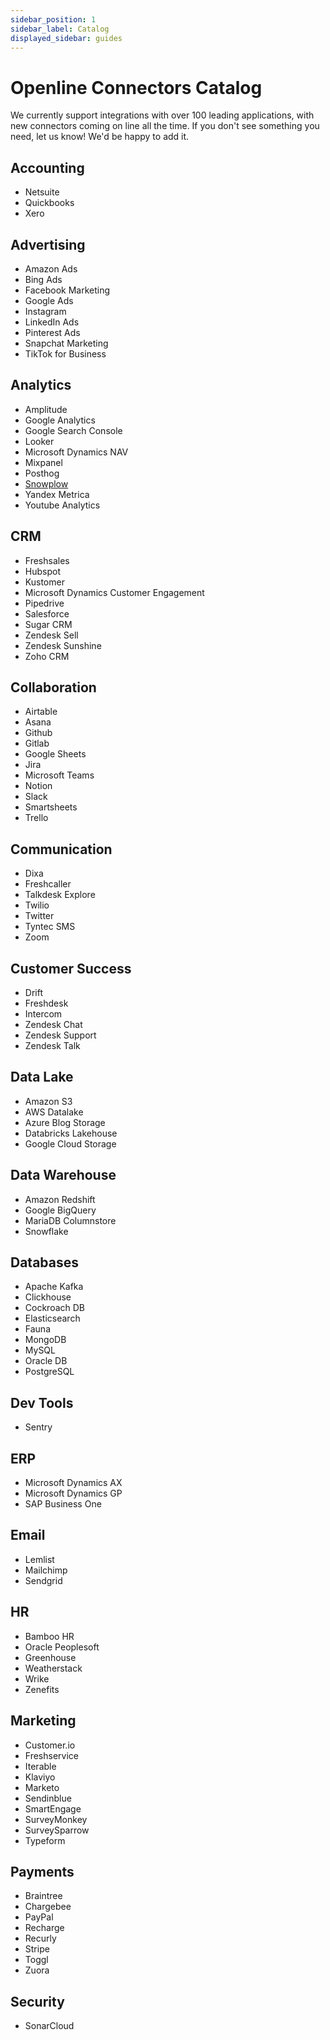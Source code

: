 ```yaml
---
sidebar_position: 1
sidebar_label: Catalog
displayed_sidebar: guides
---
```


# Openline Connectors Catalog

We currently support integrations with over 100 leading applications, with new connectors coming on line all the time.  If you don't see something you need, let us know!  We'd be happy to add it.

## Accounting

- Netsuite
- Quickbooks
- Xero

## Advertising

- Amazon Ads
- Bing Ads
- Facebook Marketing
- Google Ads
- Instagram
- LinkedIn Ads
- Pinterest Ads
- Snapchat Marketing
- TikTok for Business

## Analytics

- Amplitude
- Google Analytics
- Google Search Console
- Looker
- Microsoft Dynamics NAV
- Mixpanel
- Posthog
- [Snowplow][snowplow]
- Yandex Metrica
- Youtube Analytics

## CRM

- Freshsales
- Hubspot
- Kustomer
- Microsoft Dynamics Customer Engagement
- Pipedrive
- Salesforce
- Sugar CRM
- Zendesk Sell
- Zendesk Sunshine
- Zoho CRM

## Collaboration

- Airtable
- Asana
- Github
- Gitlab
- Google Sheets
- Jira
- Microsoft Teams
- Notion
- Slack
- Smartsheets
- Trello

## Communication

- Dixa
- Freshcaller
- Talkdesk Explore
- Twilio
- Twitter
- Tyntec SMS
- Zoom

## Customer Success

- Drift
- Freshdesk
- Intercom
- Zendesk Chat
- Zendesk Support
- Zendesk Talk

## Data Lake

- Amazon S3
- AWS Datalake
- Azure Blog Storage
- Databricks Lakehouse
- Google Cloud Storage

## Data Warehouse

- Amazon Redshift
- Google BigQuery
- MariaDB Columnstore
- Snowflake

## Databases

- Apache Kafka
- Clickhouse
- Cockroach DB
- Elasticsearch
- Fauna
- MongoDB
- MySQL
- Oracle DB
- PostgreSQL

## Dev Tools

- Sentry

## ERP

- Microsoft Dynamics AX
- Microsoft Dynamics GP
- SAP Business One

## Email

- Lemlist
- Mailchimp
- Sendgrid

## HR

- Bamboo HR
- Oracle Peoplesoft
- Greenhouse
- Weatherstack
- Wrike
- Zenefits

## Marketing

- Customer.io
- Freshservice
- Iterable
- Klaviyo
- Marketo
- Sendinblue
- SmartEngage
- SurveyMonkey
- SurveySparrow
- Typeform

## Payments

- Braintree
- Chargebee
- PayPal
- Recharge
- Recurly
- Stripe
- Toggl
- Zuora

## Security

- SonarCloud

<!--- References --->

[snowplow]: <snowplow>